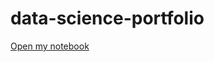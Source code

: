 # data-science-portfolio
[Open my notebook](https://colab.research.google.com/drive/1tyjrHftSoN7XH2tRWrKkZNZNGoZHIULk?usp=sharing)
